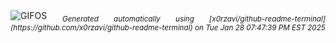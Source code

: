 <div align="justify">
<picture>
    <source media="(prefers-color-scheme: dark)" srcset="https://i.ibb.co/n80v7QwZ/output-gif.gif">
    <source media="(prefers-color-scheme: light)" srcset="https://i.ibb.co/n80v7QwZ/output-gif.gif">
    <img alt="GIFOS" src="https://i.ibb.co/n80v7QwZ/output-gif.gif">
</picture>
<sub><i>Generated automatically using [x0rzavi/github-readme-terminal](https://github.com/x0rzavi/github-readme-terminal) on Tue Jan 28 07:47:39 PM EST 2025</i></sub>
</div>

<!--  -->